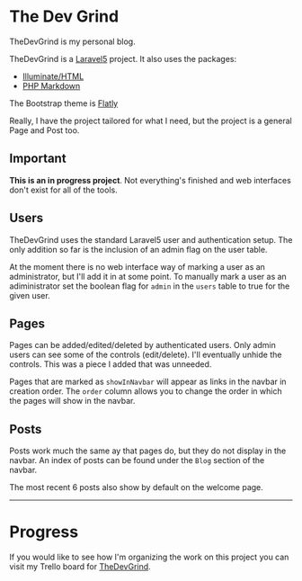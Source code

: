 # The Dev Grind

TheDevGrind is my personal blog. 

TheDevGrind is a [Laravel5](http://laravel.com/) project. It also uses the packages:

- [Illuminate/HTML](https://github.com/illuminate/html/tree/master)
- [PHP Markdown]( https://michelf.ca/projects/php-markdown/ )

The Bootstrap theme is [Flatly](http://bootswatch.com/flatly/)

Really, I have the project tailored for what I need, but the project is a general Page and Post too.

Important
---------
**This is an in progress project**. Not everything's finished and web interfaces don't exist for all of the tools.

Users
-----
TheDevGrind uses the standard Laravel5 user and authentication setup. The only addition so far is the inclusion of an admin flag on the user table.

At the moment there is no web interface way of marking a user as an administrator, but I'll add it in at some point. To manually mark a user as an adiministrator set the boolean flag for `admin` in the `users` table to true for the given user. 

Pages
-----
Pages can be added/edited/deleted by authenticated users. Only admin users can see some of the controls (edit/delete). I'll eventually unhide the controls. This was a piece I added that was unneeded. 

Pages that are marked as `showInNavbar` will appear as links in the navbar in creation order. The `order` column allows you to change the order in which the pages will show in the navbar.


Posts
-----
Posts work much the same ay that pages do, but they do not display in the navbar. An index of posts can be found under the `Blog` section of the navbar.

The most recent 6 posts also show by default on the welcome page. 

---

# Progress

If you would like to see how I'm organizing the work on this project you can visit my Trello board for [TheDevGrind](https://trello.com/b/WBkK19Ji/the-dev-grind).
